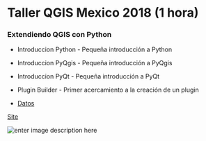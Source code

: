 # Taller QGIS Mexico 2018 (1 hora)

### Extendiendo QGIS con Python

* Introduccion Python - Pequeña introducción a Python
* Introduccion PyQgis - Pequeña introducción a PyQgis
* Introduccion PyQt - Pequeña introducción a PyQt
* Plugin Builder - Primer acercamiento a la creación de un plugin


* [Datos](https://qgis.org/downloads/data/)


[Site](http://www.qgis.mx/RNU2018/)

![enter image description here](http://www.qgis.mx/wp-content/uploads/2017/11/cropped-page_header-e1511838273910-2.png)

